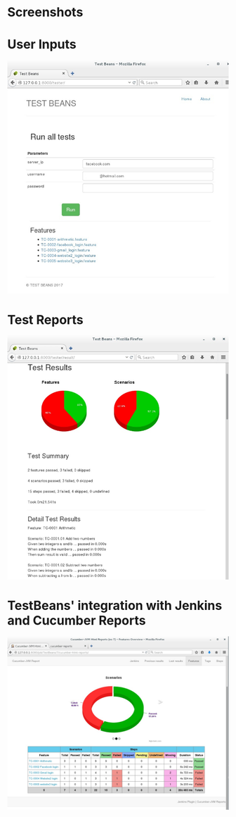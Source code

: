 # Screenshots

# User Inputs
![Alt text](/images/Testbeans_UserInterface.jpg)

# Test Reports
![Alt text](/images/Testbeans_TestReport.jpg)

# TestBeans' integration with Jenkins and Cucumber Reports
![Alt text](/images/Testbeans_with_Jenkins_CucumberReports.jpg)

